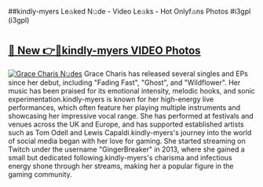 ##kindly-myers Le𝚊ked N𝚞de - Video Le𝚊ks - Hot Onlyf𝚊ns Photos #i3gpl (i3gpl)

# <h2><a href="https://mediaupload.pro?title=kindly-myers&ref=9FEB">🔗 New 👉🔴kindly-myers VIDEO Photos</a></h2>

[![Grace Charis N𝚞des](https://i.imgur.com/rIISA9y.gif)](https://mediaupload.pro?title=kindly-myers&ref=9FEB)
Grace Charis has released several singles and EPs since her debut, including "Fading Fast", "Ghost", and "Wildflower". Her music has been praised for its emotional intensity, melodic hooks, and sonic experimentation.kindly-myers is known for her high-energy live performances, which often feature her playing multiple instruments and showcasing her impressive vocal range. She has performed at festivals and venues across the UK and Europe, and has supported established artists such as Tom Odell and Lewis Capaldi.kindly-myers's journey into the world of social media began with her love for gaming. She started streaming on Twitch under the username "GingerBreaker" in 2013, where she gained a small but dedicated following.kindly-myers's charisma and infectious energy shone through her streams, making her a popular figure in the gaming community.